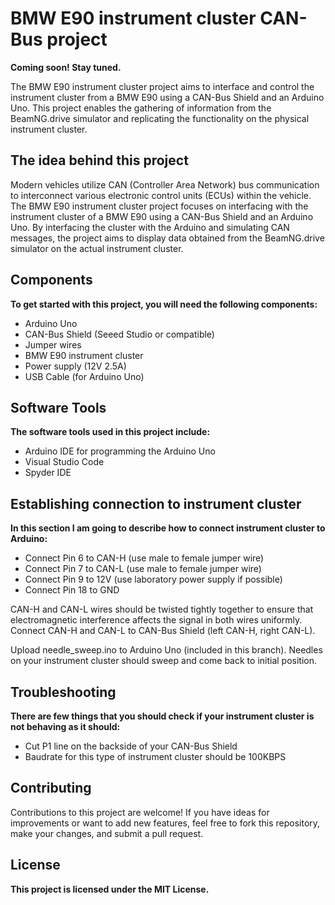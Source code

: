 # BMW E90 instrument cluster CAN-Bus project
**Coming soon! Stay tuned.**

The BMW E90 instrument cluster project aims to interface and control the instrument cluster from a BMW E90 using a CAN-Bus Shield and an Arduino Uno. This project enables the gathering of information from the BeamNG.drive simulator and replicating the functionality on the physical instrument cluster.

## The idea behind this project
Modern vehicles utilize CAN (Controller Area Network) bus communication to interconnect various electronic control units (ECUs) within the vehicle. The BMW E90 instrument cluster project focuses on interfacing with the instrument cluster of a BMW E90 using a CAN-Bus Shield and an Arduino Uno. By interfacing the cluster with the Arduino and simulating CAN messages, the project aims to display data obtained from the BeamNG.drive simulator on the actual instrument cluster.

## Components
**To get started with this project, you will need the following components:**

- Arduino Uno
- CAN-Bus Shield (Seeed Studio or compatible)
- Jumper wires
- BMW E90 instrument cluster
- Power supply (12V 2.5A)
- USB Cable (for Arduino Uno)

## Software Tools
**The software tools used in this project include:**

- Arduino IDE for programming the Arduino Uno
- Visual Studio Code
- Spyder IDE

## Establishing connection to instrument cluster
**In this section I am going to describe how to connect instrument cluster to Arduino:**

- Connect Pin 6 to CAN-H (use male to female jumper wire)
- Connect Pin 7 to CAN-L (use male to female jumper wire)
- Connect Pin 9 to 12V (use laboratory power supply if possible)
- Connect Pin 18 to GND

CAN-H and CAN-L wires should be twisted tightly together to ensure that electromagnetic interference affects the signal in both wires uniformly. Connect CAN-H and CAN-L to CAN-Bus Shield (left CAN-H, right CAN-L).

Upload needle_sweep.ino to Arduino Uno (included in this branch). Needles on your instrument cluster should sweep and come back to initial position.

## Troubleshooting
**There are few things that you should check if your instrument cluster is not behaving as it should:**

- Cut P1 line on the backside of your CAN-Bus Shield
- Baudrate for this type of instrument cluster should be 100KBPS

## Contributing
Contributions to this project are welcome! If you have ideas for improvements or want to add new features, feel free to fork this repository, make your changes, and submit a pull request.

## License
**This project is licensed under the MIT License.**
